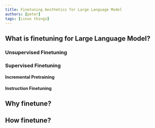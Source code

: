 ```yaml
---
title: Finetuning Aesthetics for Large Language Model
authors: [peter]
tags: [Linux things]
---
```


## What is finetuning for Large Language Model?

### Unsupervised Finetuning



### Supervised Finetuning

#### Incremental Pretraining

#### Instruction Finetuning

## Why finetune?


## How finetune?